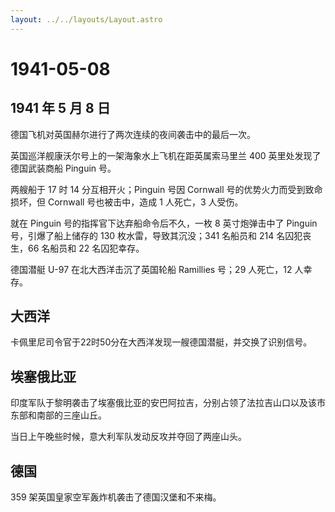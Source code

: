 ```yaml
---
layout: ../../layouts/Layout.astro
---
```


# 1941-05-08

## 1941 年 5 月 8 日

德国飞机对英国赫尔进行了两次连续的夜间袭击中的最后一次。

英国巡洋舰康沃尔号上的一架海象水上飞机在距英属索马里兰 400
英里处发现了德国武装商船 Pinguin 号。

两艘船于 17 时 14 分互相开火；Pinguin 号因 Cornwall
号的优势火力而受到致命损坏，但 Cornwall 号也被击中，造成 1 人死亡，3
人受伤。

就在 Pinguin 号的指挥官下达弃船命令后不久，一枚 8 英寸炮弹击中了 Pinguin
号，引爆了船上储存的 130 枚水雷，导致其沉没；341 名船员和 214
名囚犯丧生，66 名船员和 22 名囚犯幸存。

德国潜艇 U-97 在北大西洋击沉了英国轮船 Ramillies 号；29 人死亡，12
人幸存。

## 大西洋

卡佩里尼司令官于22时50分在大西洋发现一艘德国潜艇，并交换了识别信号。

## 埃塞俄比亚

印度军队于黎明袭击了埃塞俄比亚的安巴阿拉吉，分别占领了法拉吉山口以及该市东部和南部的三座山丘。

当日上午晚些时候，意大利军队发动反攻并夺回了两座山头。

## 德国

359 架英国皇家空军轰炸机袭击了德国汉堡和不来梅。